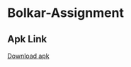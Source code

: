 # Bolkar-Assignment

## Apk Link
<a href="https://github.com/divijgupta970/Bolkar-Assignment/blob/master/assets/app-debug.apk">Download apk</a>
